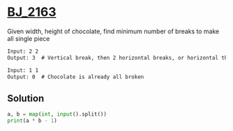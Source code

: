 # [BJ_2163](https://acmicpc.net/problem/2163)

Given width, height of chocolate, find minimum number of breaks to make all single piece

```txt
Input: 2 2
Output: 3  # Vertical break, then 2 horizontal breaks, or horizontal then 2 vertical

Input: 1 1
Output: 0  # Chocolate is already all broken
```

## Solution

```py
a, b = map(int, input().split())
print(a * b - 1)
```
